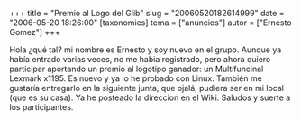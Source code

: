 +++
title = "Premio al Logo del Glib"
slug = "20060520182614999"
date = "2006-05-20 18:26:00"
[taxonomies]
tema = ["anuncios"]
autor = ["Ernesto Gomez"]
+++

Hola ¿qué tal? mi nombre es Ernesto y soy nuevo en el grupo. Aunque ya
había entrado varias veces, no me habia registrado, pero ahora quiero
participar aportando un premio al logotipo ganador: un Multifuncinal
Lexmark x1195. Es nuevo y ya lo he probado con Linux. También me
gustaría entregarlo en la siguiente junta, que ojalá, pudiera ser en mi
local (que es su casa). Ya he posteado la direccion en el Wiki. Saludos
y suerte a los participantes.

